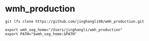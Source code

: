 # wmh_production

```git lfs clone https://github.com/jinghangli98/wmh_production.git```

```
export wmh_seg_home="/Users/jinghangli/wmh_production" 
export PATH="$wmh_seg_home:$PATH"
```
